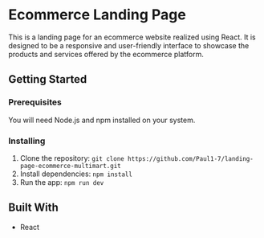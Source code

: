 # Ecommerce Landing Page

This is a landing page for an ecommerce website realized using React. It is designed to be a responsive and user-friendly interface to showcase the products and services offered by the ecommerce platform.

## Getting Started

### Prerequisites

You will need Node.js and npm installed on your system.

### Installing

1. Clone the repository: `git clone https://github.com/Paul1-7/landing-page-ecommerce-multimart.git`
2. Install dependencies: `npm install`
3. Run the app: `npm run dev`

## Built With

- React
